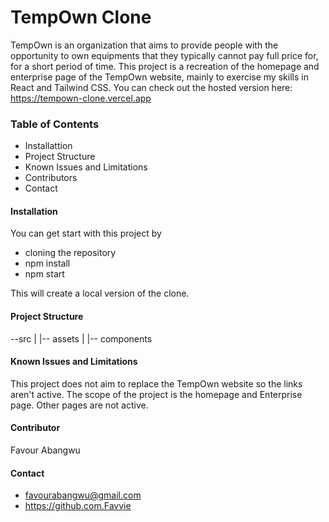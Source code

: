 # TempOwn Clone

TempOwn is an organization that aims to provide people with the opportunity to own equipments that they typically cannot pay full price for, for a short period of time.
This project is a recreation of the homepage and enterprise page of the TempOwn website, mainly to exercise my skills in React and Tailwind CSS.
You can check out the hosted version here: https://tempown-clone.vercel.app

### Table of Contents

- Installattion
- Project Structure
- Known Issues and Limitations
- Contributors
- Contact

#### Installation

You can get start with this project by 
- cloning the repository
- npm install
- npm start

This will create a local version of the clone.

#### Project Structure

--src
 |
 |-- assets
 |
 |-- components
 
 
 #### Known Issues and Limitations

 This project does not aim to replace the TempOwn website so the links aren't active. The scope of the project
 is the homepage and Enterprise page. Other pages are not active.

 #### Contributor

 Favour Abangwu

 #### Contact
 - favourabangwu@gmail.com
 - https://github.com.Favvie